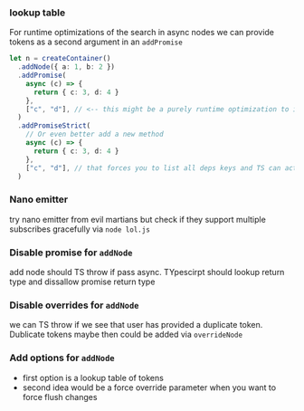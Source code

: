 ### lookup table

For runtime optimizations of the search in async nodes we can provide tokens as a second argument in an `addPromise `

```ts
let n = createContainer()
  .addNode({ a: 1, b: 2 })
  .addPromise(
    async (c) => {
      return { c: 3, d: 4 }
    },
    ["c", "d"], // <-- this might be a purely runtime optimization to index the lookup and make code even more lazy
  )
  .addPromiseStrict(
    // Or even better add a new method
    async (c) => {
      return { c: 3, d: 4 }
    },
    ["c", "d"], // that forces you to list all deps keys and TS can actually check it!!!
  )
```

### Nano emitter

try nano emitter from evil martians but check if they support multiple subscribes gracefully via `node lol.js`

### Disable promise for `addNode`

add node should TS throw if pass async. TYpescirpt should lookup return type and dissallow promise return type

### Disable overrides for `addNode`

we can TS throw if we see that user has provided a duplicate token.
Dublicate tokens maybe then could be added via `overrideNode`

### Add options for `addNode`

- first option is a lookup table of tokens
- second idea would be a force override parameter when you want to force flush changes

